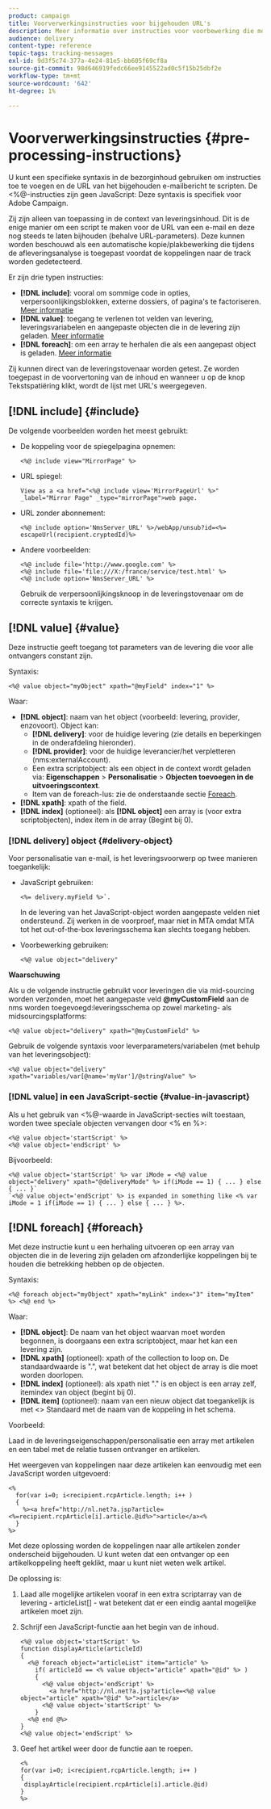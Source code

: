 ```yaml
---
product: campaign
title: Voorverwerkingsinstructies voor bijgehouden URL's
description: Meer informatie over instructies voor voorbewerking die moeten worden gebruikt om de URL van een e-mailbericht te scripten, zodat deze nog steeds wordt bijgehouden.
audience: delivery
content-type: reference
topic-tags: tracking-messages
exl-id: 9d3f5c74-377a-4e24-81e5-bb605f69cf8a
source-git-commit: 98d646919fedc66ee9145522ad0c5f15b25dbf2e
workflow-type: tm+mt
source-wordcount: '642'
ht-degree: 1%

---
```


# Voorverwerkingsinstructies {#pre-processing-instructions}

U kunt een specifieke syntaxis in de bezorginhoud gebruiken om instructies toe te voegen en de URL van het bijgehouden e-mailbericht te scripten. De &lt;%@-instructies zijn geen JavaScript: Deze syntaxis is specifiek voor Adobe Campaign.

Zij zijn alleen van toepassing in de context van leveringsinhoud. Dit is de enige manier om een script te maken voor de URL van een e-mail en deze nog steeds te laten bijhouden (behalve URL-parameters). Deze kunnen worden beschouwd als een automatische kopie/plakbewerking die tijdens de afleveringsanalyse is toegepast voordat de koppelingen naar de track worden gedetecteerd.

Er zijn drie typen instructies:

* **[!DNL include]**: vooral om sommige code in opties, verpersoonlijkingsblokken, externe dossiers, of pagina&#39;s te factoriseren. [Meer informatie](#include)
* **[!DNL value]**: toegang te verlenen tot velden van levering, leveringsvariabelen en aangepaste objecten die in de levering zijn geladen. [Meer informatie](#value)
* **[!DNL foreach]**: om een array te herhalen die als een aangepast object is geladen. [Meer informatie](#foreach)

Zij kunnen direct van de leveringstovenaar worden getest. Ze worden toegepast in de voorvertoning van de inhoud en wanneer u op de knop Tekstspatiëring klikt, wordt de lijst met URL&#39;s weergegeven.

## [!DNL include] {#include}

De volgende voorbeelden worden het meest gebruikt:

* De koppeling voor de spiegelpagina opnemen:

   ```
   <%@ include view="MirrorPage" %>  
   ```

* URL spiegel:

   ```
   View as a <a href="<%@ include view='MirrorPageUrl' %>" _label="Mirror Page" _type="mirrorPage">web page.
   ```

* URL zonder abonnement:

   ```
   <%@ include option='NmsServer_URL' %>/webApp/unsub?id=<%= escapeUrl(recipient.cryptedId)%>
   ```

* Andere voorbeelden:

   ```
   <%@ include file='http://www.google.com' %>
   <%@ include file='file:///X:/france/service/test.html' %>
   <%@ include option='NmsServer_URL' %>
   ```

   Gebruik de verpersoonlijkingsknoop in de leveringstovenaar om de correcte syntaxis te krijgen.

## [!DNL value] {#value}

Deze instructie geeft toegang tot parameters van de levering die voor alle ontvangers constant zijn.

Syntaxis:

```
<%@ value object="myObject" xpath="@myField" index="1" %>
```

Waar:

* **[!DNL object]**: naam van het object (voorbeeld: levering, provider, enzovoort).
Object kan:
   * **[!DNL delivery]**: voor de huidige levering (zie details en beperkingen in de onderafdeling hieronder).
   * **[!DNL provider]**: voor de huidige leverancier/het verpletteren (nms:externalAccount).
   * Een extra scriptobject: als een object in de context wordt geladen via: **Eigenschappen** > **Personalisatie** > **Objecten toevoegen in de uitvoeringscontext**.
   * Item van de foreach-lus: zie de onderstaande sectie [Foreach](#foreach).
* **[!DNL xpath]**: xpath of the field.
* **[!DNL index]** (optioneel): als  **[!DNL object]** een array is (voor extra scriptobjecten), index item in de array (Begint bij 0).

### [!DNL delivery] object {#delivery-object}

Voor personalisatie van e-mail, is het leveringsvoorwerp op twee manieren toegankelijk:

* JavaScript gebruiken:

   ```
   <%= delivery.myField %>`.
   ```

   In de levering van het JavaScript-object worden aangepaste velden niet ondersteund. Zij werken in de voorproef, maar niet in MTA omdat MTA tot het out-of-the-box leveringsschema kan slechts toegang hebben.

* Voorbewerking gebruiken:

   ```
   <%@ value object="delivery"
   ```


**Waarschuwing**

Als u de volgende instructie gebruikt voor leveringen die via mid-sourcing worden verzonden, moet het aangepaste veld **@myCustomField** aan de nms worden toegevoegd:leveringsschema op zowel marketing- als midsourcingsplatforms:

```
<%@ value object="delivery" xpath="@myCustomField" %>
```

Gebruik de volgende syntaxis voor leverparameters/variabelen (met behulp van het leveringsobject):

```
<%@ value object="delivery" xpath="variables/var[@name='myVar']/@stringValue" %>
```

### [!DNL value] in een JavaScript-sectie  {#value-in-javascript}

Als u het gebruik van &lt;%@-waarde in JavaScript-secties wilt toestaan, worden twee speciale objecten vervangen door &lt;% en %>:

```
<%@ value object='startScript' %>
<%@ value object='endScript' %>
```

Bijvoorbeeld:

```
<%@ value object='startScript' %> var iMode = <%@ value object="delivery" xpath="@deliveryMode" %> if(iMode == 1) { ... } else { ... }`
`<%@ value object='endScript' %> is expanded in something like <% var iMode = 1 if(iMode == 1) { ... } else { ... } %>.
```

## [!DNL foreach] {#foreach}

Met deze instructie kunt u een herhaling uitvoeren op een array van objecten die in de levering zijn geladen om afzonderlijke koppelingen bij te houden die betrekking hebben op de objecten.

Syntaxis:

```
<%@ foreach object="myObject" xpath="myLink" index="3" item="myItem" %> <%@ end %>
```

Waar:

* **[!DNL object]**: De naam van het object waarvan moet worden begonnen, is doorgaans een extra scriptobject, maar het kan een levering zijn.
* **[!DNL xpath]** (optioneel): xpath of the collection to loop on. De standaardwaarde is &quot;.&quot;, wat betekent dat het object de array is die moet worden doorlopen.
* **[!DNL index]** (optioneel): als xpath niet &quot;.&quot; is en object is een array zelf, itemindex van object (begint bij 0).
* **[!DNL item]** (optioneel): naam van een nieuw object dat toegankelijk is met  &lt;> Standaard met de naam van de koppeling in het schema.

Voorbeeld:

Laad in de leveringseigenschappen/personalisatie een array met artikelen en een tabel met de relatie tussen ontvanger en artikelen.

Het weergeven van koppelingen naar deze artikelen kan eenvoudig met een JavaScript worden uitgevoerd:

```
<%
  for(var i=0; i<recipient.rcpArticle.length; i++ )
  {
    %><a href="http://nl.net?a.jsp?article=<%=recipient.rcpArticle[i].article.@id%>">article</a><%
  }
%>
```

Met deze oplossing worden de koppelingen naar alle artikelen zonder onderscheid bijgehouden. U kunt weten dat een ontvanger op een artikelkoppeling heeft geklikt, maar u kunt niet weten welk artikel.

De oplossing is:

1. Laad alle mogelijke artikelen vooraf in een extra scriptarray van de levering - articleList[] - wat betekent dat er een eindig aantal mogelijke artikelen moet zijn.
1. Schrijf een JavaScript-functie aan het begin van de inhoud.

   ```
   <%@ value object='startScript' %>
   function displayArticle(articleId)
   {
     <%@ foreach object="articleList" item="article" %>
       if( articleId == <% value object="article" xpath="@id" %> ) 
       {
         <%@ value object='endScript' %>
           <a href="http://nl.net?a.jsp?article=<%@ value object="article" xpath="@id" %>">article</a>
         <%@ value object='startScript' %>
       } 
     <%@ end @%>
   }
   <%@ value object='endScript' %>
   ```

1. Geef het artikel weer door de functie aan te roepen.

   ```
   <%
   for(var i=0; i<recipient.rcpArticle.length; i++ )
   {
    displayArticle(recipient.rcpArticle[i].article.@id)
   }
   %>
   ```
